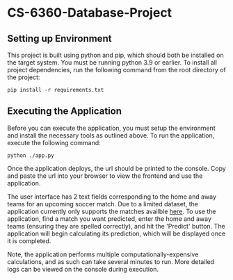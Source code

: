 # CS-6360-Database-Project

## Setting up Environment

This project is built using python and pip, which should both be installed on the target system. You must be running python 3.9 or earlier. To install all project dependencies, run the following command from the root directory of the project:

```
pip install -r requirements.txt
```

## Executing the Application

Before you can execute the application, you must setup the environment and install the necessary tools as outlined above. To run the application, execute the following command:

```
python ./app.py
```

Once the application deploys, the url should be printed to the console. Copy and paste the url into your browser to view the frontend and use the application. 

The user interface has 2 text fields corresponding to the home and away teams for an upcoming soccer match. Due to a limited dataset, the application currently only supports the matches availble [here](https://www.betexplorer.com/football/england/premier-league/). To use the application, find a match you want predicted, enter the home and away teams (ensuring they are spelled correctly), and hit the 'Predict' button. The application will begin calculating its prediction, which will be displayed once it is completed.

Note, the application performs multiple computationally-expensive calculations, and as such can take several minutes to run. More detailed logs can be viewed on the console during execution.